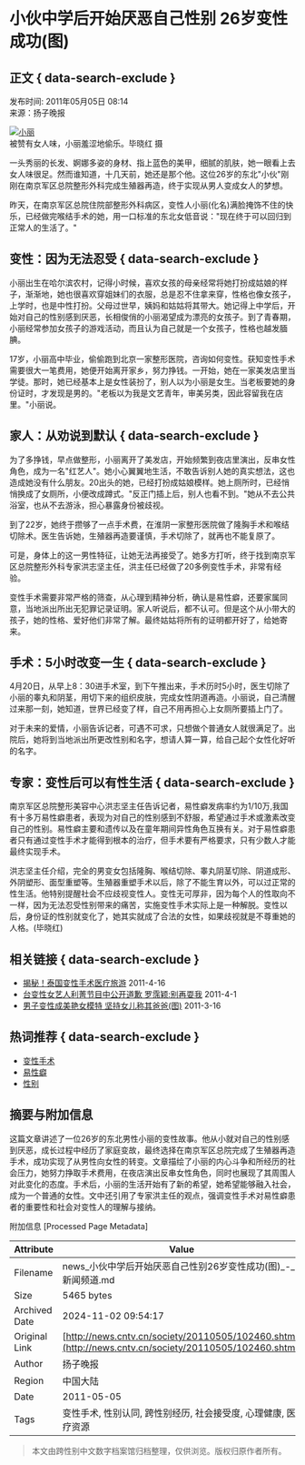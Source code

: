 # 小伙中学后开始厌恶自己性别 26岁变性成功(图)

## 正文 { data-search-exclude }


发布时间: 2011年05月05日 08:14   
来源：扬子晚报

[![小丽](http://news.cntv.cn/20110505/images/1304554461836_U154P4T8D3017146F107DT20110505074956.jpg)](http://news.cntv.cn/20110505/images/1304554461836_U154P4T8D3017146F107DT20110505074956.jpg)  
被赞有女人味，小丽羞涩地偷乐。毕晓红 摄

一头秀丽的长发、婀娜多姿的身材、指上蓝色的美甲，细腻的肌肤，她一眼看上去女人味很足。然而谁知道，十几天前，她还是那个他。这位26岁的东北"小伙"刚刚在南京军区总院整形外科完成生殖器再造，终于实现从男人变成女人的梦想。

昨天，在南京军区总院住院部整形外科病区，变性人小丽(化名)满脸掩饰不住的快乐，已经做完喉结手术的她，用一口标准的东北女低音说："现在终于可以回归到正常人的生活了。"

## 变性：因为无法忍受 { data-search-exclude }

小丽出生在哈尔滨农村，记得小时候，喜欢女孩的母亲经常将她打扮成姑娘的样子，渐渐地，她也很喜欢穿姐妹们的衣服，总是忍不住拿来穿，性格也像女孩子，上学时，也是中性打扮。父母过世早，姨妈和姑姑将其带大。她记得上中学后，开始对自己的性别感到厌恶，长相俊俏的小丽渴望成为漂亮的女孩子。到了青春期，小丽经常参加女孩子的游戏活动，而且认为自己就是一个女孩子，性格也越发腼腆。

17岁，小丽高中毕业，偷偷跑到北京一家整形医院，咨询如何变性。获知变性手术需要很大一笔费用，她便开始离开家乡，努力挣钱。一开始，她在一家美发店里当学徒。那时，她已经基本上是女性装扮了，别人以为小丽是女生。当老板要她的身份证时，才发现是男的。"老板以为我是文艺青年，审美另类，因此容留我在店里。"小丽说。

## 家人：从劝说到默认 { data-search-exclude }

为了多挣钱，早点做整形，小丽离开了美发店，开始频繁到夜店里演出，反串女性角色，成为一名"红艺人"。她小心翼翼地生活，不敢告诉别人她的真实想法，这也造成她没有什么朋友。20出头的她，已经打扮成姑娘模样。她上厕所时，已经悄悄换成了女厕所，小便改成蹲式。"反正门插上后，别人也看不到。"她从不去公共浴室，也从不去游泳，担心暴露身份被歧视。

到了22岁，她终于攒够了一点手术费，在淮阴一家整形医院做了隆胸手术和喉结切除术。医生告诉她，生殖器再造要谨慎，手术切除了，就再也不能复原了。

可是，身体上的这一男性特征，让她无法再接受了。她多方打听，终于找到南京军区总院整形外科专家洪志坚主任，洪主任已经做了20多例变性手术，非常有经验。

变性手术需要非常严格的筛查，从心理到精神分析，确认是易性癖，还要家属同意，当地派出所出无犯罪记录证明。家人听说后，都不认可。但是这个从小带大的孩子，她的性格、爱好他们非常了解。最终姑姑将所有的证明都开好了，给她寄来。

## 手术：5小时改变一生 { data-search-exclude }

4月20日，从早上8：30进手术室，到下午推出来，手术历时5小时，医生切除了小丽的睾丸和阴茎，用切下来的组织皮肤，完成女性阴道再造。小丽说，自己清醒过来那一刻，她知道，世界已经变了样，自己不用再担心上女厕所要插上门了。

对于未来的爱情，小丽告诉记者，可遇不可求，只想做个普通女人就很满足了。出院后，她将到当地派出所更改性别和名字，想请人算一算，给自己起个女性化好听的名字。

## 专家：变性后可以有性生活 { data-search-exclude }

南京军区总院整形美容中心洪志坚主任告诉记者，易性癖发病率约为1/10万,我国有十多万易性癖患者，表现为对自己的性别感到不舒服，希望通过手术或激素改变自己的性别。易性癖主要和遗传以及在童年期间异性角色互换有关。对于易性癖患者只有通过变性手术才能得到根本的治疗，但手术要有严格要求，只有少数人才能最终实现手术。

洪志坚主任介绍，完全的男变女包括隆胸、喉结切除、睾丸阴茎切除、阴道成形、外阴塑形、面型重塑等。生殖器重塑手术以后，除了不能生育以外，可以过正常的性生活。他特别提醒社会不应歧视变性人。变性无可厚非，因为每个人的性取向不一样，因为无法忍受性别带来的痛苦，实施变性手术实际上是一种解脱。变性以后，身份证的性别就变化了，她其实就成了合法的女性，如果歧视就是不尊重她的人格。(毕晓红)

## 相关链接 { data-search-exclude }

- [揭秘！泰国变性手术医疗旅游](http://news.cntv.cn/20110416/102018.shtml) 2011-4-16
- [台变性女艺人利菁节目中公开道歉 罗霈颖:别再耍我](http://news.cntv.cn/20110401/101206.shtml) 2011-4-1
- [男子变性成美艳女模特 坚持女儿称其爸爸(图)](http://news.cntv.cn/society/20110316/106346.shtml) 2011-3-16

## 热词推荐 { data-search-exclude }

- [变性手术](http://search.cntv.cn/netall/index.shtml?qtext=变性手术)
- [易性癖](http://search.cntv.cn/netall/index.shtml?qtext=易性癖)
- [性别](http://search.cntv.cn/netall/index.shtml?qtext=性别)

## 摘要与附加信息

<!-- tcd_abstract -->
这篇文章讲述了一位26岁的东北男性小丽的变性故事。他从小就对自己的性别感到厌恶，成长过程中经历了家庭变故，最终选择在南京军区总院完成了生殖器再造手术，成功实现了从男性向女性的转变。文章描绘了小丽的内心斗争和所经历的社会压力，她努力挣取手术费用，在夜店演出反串女性角色，同时也展现了其周围人对此变化的态度。手术后，小丽的生活开始有了新的希望，她希望能够融入社会，成为一个普通的女性。文中还引用了专家洪主任的观点，强调变性手术对易性癖患者的重要性和社会对变性人的理解与接纳。
<!-- tcd_abstract_end -->

附加信息 [Processed Page Metadata]

| Attribute       | Value                                  |
|-----------------|----------------------------------------|
| Filename        | news_小伙中学后开始厌恶自己性别26岁变性成功(图)_-_新闻频道.md                             |
| Size            | 5465 bytes                           |
| Archived Date   | 2024-11-02 09:54:17                             |
| Original Link   | [http://news.cntv.cn/society/20110505/102460.shtml](http://news.cntv.cn/society/20110505/102460.shtml)                       |
| Author          | 扬子晚报                               |
| Region          | 中国大陆                               |
| Date            | 2011-05-05                                 |
| Tags            | 变性手术, 性别认同, 跨性别经历, 社会接受度, 心理健康, 医疗资源                                 |
>
> 本文由跨性别中文数字档案馆归档整理，仅供浏览。版权归原作者所有。
>